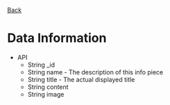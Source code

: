 [Back](../)

# Data Information

- API
  - String _id
  - String name - The description of this info piece
  - String title - The actual displayed title
  - String content
  - String image
